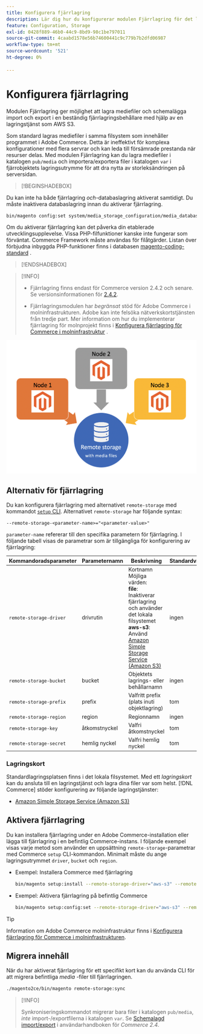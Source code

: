 ```yaml
---
title: Konfigurera fjärrlagring
description: Lär dig hur du konfigurerar modulen Fjärrlagring för det lokala Commerce-programmet.
feature: Configuration, Storage
exl-id: 0428f889-46b0-44c9-8bd9-98c1be797011
source-git-commit: 4caabd1578e56b74600441c9c779b7b2dfd06987
workflow-type: tm+mt
source-wordcount: '521'
ht-degree: 0%

---
```


# Konfigurera fjärrlagring

Modulen Fjärrlagring ger möjlighet att lagra mediefiler och schemalägga import och export i en beständig fjärrlagringsbehållare med hjälp av en lagringstjänst som AWS S3.

Som standard lagras mediefiler i samma filsystem som innehåller programmet i Adobe Commerce. Detta är ineffektivt för komplexa konfigurationer med flera servrar och kan leda till försämrade prestanda när resurser delas. Med modulen Fjärrlagring kan du lagra mediefiler i katalogen `pub/media` och importera/exportera filer i katalogen `var` i fjärrobjektets lagringsutrymme för att dra nytta av storleksändringen på serversidan.

>[!BEGINSHADEBOX]

Du kan inte ha både fjärrlagring _och_-databaslagring aktiverat samtidigt. Du måste inaktivera databaslagring innan du aktiverar fjärrlagring.

```bash
bin/magento config:set system/media_storage_configuration/media_database 0
```

Om du aktiverar fjärrlagring kan det påverka din etablerade utvecklingsupplevelse. Vissa PHP-filfunktioner kanske inte fungerar som förväntat. Commerce Framework måste användas för filåtgärder. Listan över förbjudna inbyggda PHP-funktioner finns i databasen [magento-coding-standard](https://github.com/magento/magento-coding-standard/blob/develop/Magento2/Sniffs/Functions/DiscouragedFunctionSniff.php) .

>[!ENDSHADEBOX]

>[!INFO]
>
>- Fjärrlagring finns endast för Commerce version 2.4.2 och senare. Se versionsinformationen för [2.4.2](https://experienceleague.adobe.com/en/docs/commerce-operations/release/notes/magento-open-source/2-4-2).
>
>- Fjärrlagringsmodulen har _begränsat_ stöd för Adobe Commerce i molninfrastrukturen. Adobe kan inte felsöka nätverkskortstjänsten från tredje part. Mer information om hur du implementerar fjärrlagring för molnprojekt finns i [Konfigurera fjärrlagring för Commerce i molninfrastruktur](cloud-support.md) .

![Diagram över fjärrlagringskonfigurationen som illustrerar relationen mellan lokal lagring och molnlagring](../../assets/configuration/remote-storage-schema.png)

## Alternativ för fjärrlagring

Du kan konfigurera fjärrlagring med alternativet `remote-storage` med kommandot [`setup` CLI &#x200B;](../../installation/tutorials/deployment.md). Alternativet `remote-storage` har följande syntax:

```text
--remote-storage-<parameter-name>="<parameter-value>"
```

`parameter-name` refererar till den specifika parametern för fjärrlagring. I följande tabell visas de parametrar som är tillgängliga för konfigurering av fjärrlagring:

| Kommandoradsparameter | Parameternamn | Beskrivning | Standardvärde |
|--- |--- |--- |--- |
| `remote-storage-driver` | drivrutin | Kortnamn<br>Möjliga värden:<br>**file**: Inaktiverar fjärrlagring och använder det lokala filsystemet <br>**aws-s3**: Använd [Amazon Simple Storage Service (Amazon S3)](remote-storage-aws-s3.md) | ingen |
| `remote-storage-bucket` | bucket | Objektets lagrings- eller behållarnamn | ingen |
| `remote-storage-prefix` | prefix | Valfritt prefix (plats inuti objektlagring) | tom |
| `remote-storage-region` | region | Regionnamn | ingen |
| `remote-storage-key` | åtkomstnyckel | Valfri åtkomstnyckel | tom |
| `remote-storage-secret` | hemlig nyckel | Valfri hemlig nyckel | tom |

### Lagringskort

Standardlagringsplatsen finns i det lokala filsystemet. Med ett _lagringskort_ kan du ansluta till en lagringstjänst och lagra dina filer var som helst. [!DNL Commerce] stöder konfigurering av följande lagringstjänster:

- [Amazon Simple Storage Service (Amazon S3)](remote-storage-aws-s3.md)

## Aktivera fjärrlagring

Du kan installera fjärrlagring under en Adobe Commerce-installation eller lägga till fjärrlagring i en befintlig Commerce-instans. I följande exempel visas varje metod som använder en uppsättning `remote-storage`-parametrar med Commerce `setup` CLI-kommandon. Minimalt måste du ange lagringsutrymmet `driver`, `bucket` och `region`.

- Exempel: Installera Commerce med fjärrlagring

  ```bash
  bin/magento setup:install --remote-storage-driver="aws-s3" --remote-storage-bucket="myBucket" --remote-storage-region="us-east-1"
  ```

- Exempel: Aktivera fjärrlagring på befintlig Commerce

  ```bash
  bin/magento setup:config:set --remote-storage-driver="aws-s3" --remote-storage-bucket="myBucket" --remote-storage-region="us-east-1"
  ```

>[!TIP]
>
>Information om Adobe Commerce molninfrastruktur finns i [Konfigurera fjärrlagring för Commerce i molninfrastrukturen](cloud-support.md).

## Migrera innehåll

När du har aktiverat fjärrlagring för ett specifikt kort kan du använda CLI för att migrera befintliga _media_ -filer till fjärrlagringen.

```bash
./magento2ce/bin/magento remote-storage:sync
```

>[!INFO]
>
>Synkroniseringskommandot migrerar bara filer i katalogen `pub/media`, _inte_ import-/exportfilerna i katalogen `var`. Se [Schemalagd import/export](https://experienceleague.adobe.com/docs/commerce-admin/systems/data-transfer/data-scheduled-import-export.html) i användarhandboken för _Commerce 2.4_.

<!-- link definitions -->

[import-export]: https://docs.magento.com/user-guide/system/data-scheduled-import-export.html

